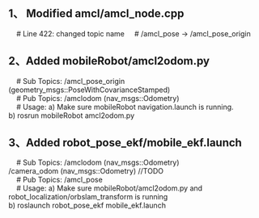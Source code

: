 1、 Modified amcl/amcl_node.cpp
--
     # Line 422: changed topic name
     # /amcl_pose -> /amcl_pose_origin

2、Added mobileRobot/amcl2odom.py
-
     # Sub Topics:
          /amcl_pose_origin (geometry_msgs::PoseWithCovarianceStamped)<br>
     # Pub Topics:
          /amclodom (nav_msgs::Odometry)<br>
     # Usage:
          a) Make sure mobileRobot navigation.launch is running.<br>
          b) rosrun mobileRobot amcl2odom.py<br>

3、Added robot_pose_ekf/mobile_ekf.launch
-
     # Sub Topics:
          /amclodom (nav_msgs::Odometry)<br>
          /camera_odom (nav_msgs::Odometry)  //TODO<br>
     # Pub Topics:
          /amcl_pose<br>
     # Usage:
          a) Make sure mobileRobot/amcl2odom.py and robot_localization/orbslam_transform is running<br>
          b) roslaunch robot_pose_ekf mobile_ekf.launch<br>
